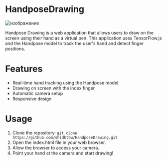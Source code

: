 # HandposeDrawing

![изображение](https://github.com/shidktbw/HandposeDrawing/assets/112849918/11b8656c-54c2-47af-b4b2-494f59fba8b2)




Handpose Drawing is a web application that allows users to draw on the screen using their hand as a virtual pen. This application uses TensorFlow.js and the Handpose model to track the user's hand and detect finger positions.

# Features

   * Real-time hand tracking using the Handpose model
   * Drawing on screen with the index finger
   * Automatic camera setup
   * Responsive design
  
# Usage
1. Clone the repository: `git clone https://github.com/shidktbw/HandposeDrawing.git`
2. Open the index.html file in your web browser.
3. Allow the browser to access your camera.
4. Point your hand at the camera and start drawing!
